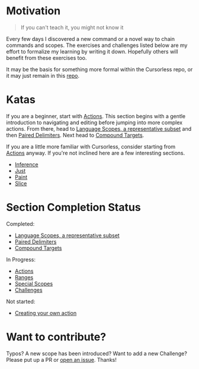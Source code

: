 # Motivation

> If you can't teach it, you might not know it

Every few days I discovered a new command or a novel way to chain commands and scopes. The exercises and challenges listed below are my effort to formalize my learning by writing it down. Hopefully others will benefit from these exercises too.

It may be the basis for something more formal within the Cursorless repo, or it may just remain in this [repo](https://github.com/Will-Sommers/cursorless-katas).

# Katas

If you are a beginner, start with [Actions](./katas/actions/). This section begins with a gentle introduction to navigating and editing before jumping into more complex actions. From there, head to [Language Scopes, a representative subset](./katas/language_scopes/README.md) and then [Paired Delimiters](./katas/paired_delimiters/README.md). Next head to [Compound Targets](./katas/compound_targets/README.md).

If you are a little more familiar with Cursorless, consider starting from [Actions](./katas/actions/) anyway. If you're not inclined here are a few interesting sections.

- [Inference](./katas/modifiers/scope_inference/README.md)
- [Just](./katas/modifiers/just/README.md)
- [Paint](./katas/special_scopes/paint/README.md)
- [Slice](./katas/modifiers/slice/README.md)

# Section Completion Status

Completed:

- [Language Scopes, a representative subset](./katas/language_scopes/README.md)
- [Paired Delimiters](./katas/paired_delimiters/README.md)
- [Compound Targets](./katas/compound_targets/README.md)

In Progress:

- [Actions](./katas/actions/README.md)
- [Ranges](./katas/ranges/README.md)
- [Special Scopes](./katas/special_scopes/README.md)
- [Challenges](./katas/challenges/README.md)

Not started:

- [Creating your own action](./katas/creating_your_own_action/README.md)

# Want to contribute?

Typos? A new scope has been introduced? Want to add a new Challenge? Please put up a PR or [open an issue](https://github.com/Will-Sommers/cursorless-katas/issues/new). Thanks!
